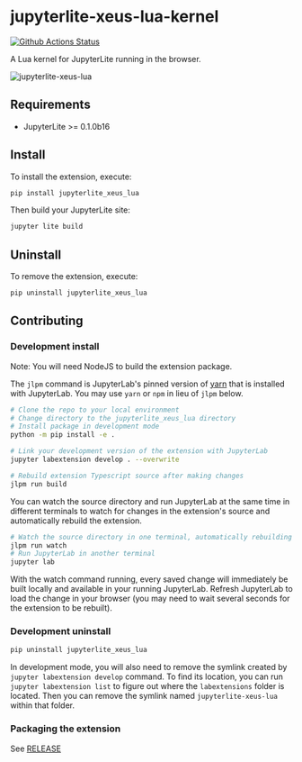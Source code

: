 # jupyterlite-xeus-lua-kernel

[![Github Actions Status](https://github.com/jupyterlite/xeus-lua-kernel/workflows/Build/badge.svg)](https://github.com/jupyterlite/xeus-lua-kernel/actions/workflows/build.yml)

A Lua kernel for JupyterLite running in the browser.

![jupyterlite-xeus-lua](https://user-images.githubusercontent.com/591645/136570953-9bae67ad-fca6-436a-99e8-4cb6b0536d8c.gif)


## Requirements

- JupyterLite >= 0.1.0b16

## Install

To install the extension, execute:

```bash
pip install jupyterlite_xeus_lua
```

Then build your JupyterLite site:

```bash
jupyter lite build
```

## Uninstall

To remove the extension, execute:

```bash
pip uninstall jupyterlite_xeus_lua
```

## Contributing

### Development install

Note: You will need NodeJS to build the extension package.

The `jlpm` command is JupyterLab's pinned version of
[yarn](https://yarnpkg.com/) that is installed with JupyterLab. You may use
`yarn` or `npm` in lieu of `jlpm` below.

```bash
# Clone the repo to your local environment
# Change directory to the jupyterlite_xeus_lua directory
# Install package in development mode
python -m pip install -e .

# Link your development version of the extension with JupyterLab
jupyter labextension develop . --overwrite

# Rebuild extension Typescript source after making changes
jlpm run build
```

You can watch the source directory and run JupyterLab at the same time in different terminals to watch for changes in the extension's source and automatically rebuild the extension.

```bash
# Watch the source directory in one terminal, automatically rebuilding when needed
jlpm run watch
# Run JupyterLab in another terminal
jupyter lab
```

With the watch command running, every saved change will immediately be built locally and available in your running JupyterLab. Refresh JupyterLab to load the change in your browser (you may need to wait several seconds for the extension to be rebuilt).

### Development uninstall

```bash
pip uninstall jupyterlite_xeus_lua
```

In development mode, you will also need to remove the symlink created by `jupyter labextension develop`
command. To find its location, you can run `jupyter labextension list` to figure out where the `labextensions`
folder is located. Then you can remove the symlink named `jupyterlite-xeus-lua` within that folder.

### Packaging the extension

See [RELEASE](RELEASE.md)
